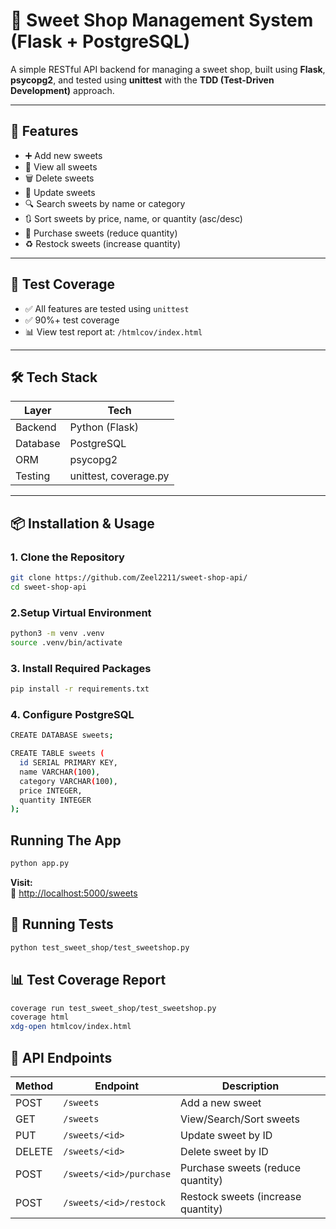 # 🍬 Sweet Shop Management System (Flask + PostgreSQL)

A simple RESTful API backend for managing a sweet shop, built using **Flask**, **psycopg2**, and tested using **unittest** with the **TDD (Test-Driven Development)** approach.

---

## 🚀 Features

- ➕ Add new sweets  
- 📄 View all sweets  
- 🗑️ Delete sweets  
- 📝 Update sweets  
- 🔍 Search sweets by name or category  
- 🔃 Sort sweets by price, name, or quantity (asc/desc)  
- 🛒 Purchase sweets (reduce quantity)  
- ♻️ Restock sweets (increase quantity)  

---

## 🧪 Test Coverage

- ✅ All features are tested using `unittest`  
- ✅ 90%+ test coverage  
- 📊 View test report at: `/htmlcov/index.html`  

---

## 🛠 Tech Stack

| Layer       | Tech            |
|-------------|-----------------|
| Backend     | Python (Flask)  |
| Database    | PostgreSQL      |
| ORM         | psycopg2        |
| Testing     | unittest, coverage.py |

---

## 📦 Installation & Usage

### 1. Clone the Repository
```bash
git clone https://github.com/Zeel2211/sweet-shop-api/
cd sweet-shop-api 
```
### 2.Setup Virtual Environment 
```bash
python3 -m venv .venv
source .venv/bin/activate
```
### 3. Install Required Packages
```bash
pip install -r requirements.txt
```

### 4. Configure PostgreSQL
```bash
CREATE DATABASE sweets;

CREATE TABLE sweets (
  id SERIAL PRIMARY KEY,
  name VARCHAR(100),
  category VARCHAR(100),
  price INTEGER,
  quantity INTEGER
);
```
## Running The App
```bash
python app.py
```
**Visit:**  
📍 [http://localhost:5000/sweets](http://localhost:5000/sweets)

## 🧪 Running Tests

```bash
python test_sweet_shop/test_sweetshop.py
```

## 📊 Test Coverage Report

```bash
coverage run test_sweet_shop/test_sweetshop.py
coverage html
xdg-open htmlcov/index.html
```

## 🔗 API Endpoints

| Method | Endpoint                    | Description                         |
|--------|-----------------------------|-------------------------------------|
| POST   | `/sweets`                   | Add a new sweet                     |
| GET    | `/sweets`                   | View/Search/Sort sweets             |
| PUT    | `/sweets/<id>`              | Update sweet by ID                  |
| DELETE | `/sweets/<id>`              | Delete sweet by ID                  |
| POST   | `/sweets/<id>/purchase`     | Purchase sweets (reduce quantity)   |
| POST   | `/sweets/<id>/restock`      | Restock sweets (increase quantity)  |
